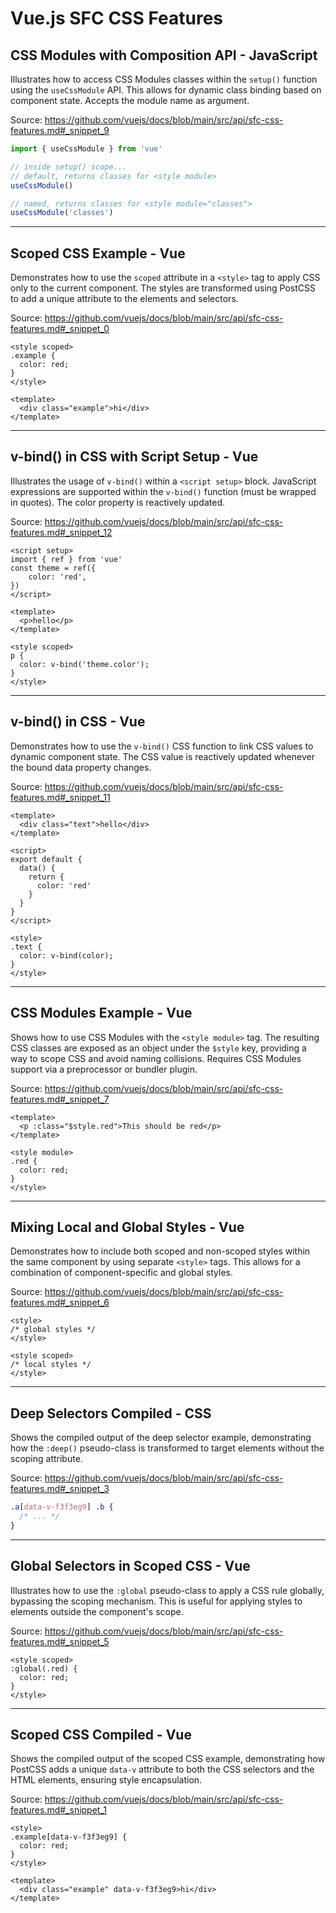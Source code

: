 # Vue.js SFC CSS Features

## CSS Modules with Composition API - JavaScript

Illustrates how to access CSS Modules classes within the `setup()` function using the `useCssModule` API. This allows for dynamic class binding based on component state. Accepts the module name as argument.

Source: https://github.com/vuejs/docs/blob/main/src/api/sfc-css-features.md#_snippet_9

```javascript
import { useCssModule } from 'vue'

// inside setup() scope...
// default, returns classes for <style module>
useCssModule()

// named, returns classes for <style module="classes">
useCssModule('classes')
```

---

## Scoped CSS Example - Vue

Demonstrates how to use the `scoped` attribute in a `<style>` tag to apply CSS only to the current component. The styles are transformed using PostCSS to add a unique attribute to the elements and selectors.

Source: https://github.com/vuejs/docs/blob/main/src/api/sfc-css-features.md#_snippet_0

```vue
<style scoped>
.example {
  color: red;
}
</style>

<template>
  <div class="example">hi</div>
</template>
```

---

## v-bind() in CSS with Script Setup - Vue

Illustrates the usage of `v-bind()` within a `<script setup>` block. JavaScript expressions are supported within the `v-bind()` function (must be wrapped in quotes). The color property is reactively updated.

Source: https://github.com/vuejs/docs/blob/main/src/api/sfc-css-features.md#_snippet_12

```vue
<script setup>
import { ref } from 'vue'
const theme = ref({
    color: 'red',
})
</script>

<template>
  <p>hello</p>
</template>

<style scoped>
p {
  color: v-bind('theme.color');
}
</style>
```

---

## v-bind() in CSS - Vue

Demonstrates how to use the `v-bind()` CSS function to link CSS values to dynamic component state. The CSS value is reactively updated whenever the bound data property changes.

Source: https://github.com/vuejs/docs/blob/main/src/api/sfc-css-features.md#_snippet_11

```vue
<template>
  <div class="text">hello</div>
</template>

<script>
export default {
  data() {
    return {
      color: 'red'
    }
  }
}
</script>

<style>
.text {
  color: v-bind(color);
}
</style>
```

---

## CSS Modules Example - Vue

Shows how to use CSS Modules with the `<style module>` tag.  The resulting CSS classes are exposed as an object under the `$style` key, providing a way to scope CSS and avoid naming collisions. Requires CSS Modules support via a preprocessor or bundler plugin.

Source: https://github.com/vuejs/docs/blob/main/src/api/sfc-css-features.md#_snippet_7

```vue
<template>
  <p :class="$style.red">This should be red</p>
</template>

<style module>
.red {
  color: red;
}
</style>
```

---

## Mixing Local and Global Styles - Vue

Demonstrates how to include both scoped and non-scoped styles within the same component by using separate `<style>` tags. This allows for a combination of component-specific and global styles.

Source: https://github.com/vuejs/docs/blob/main/src/api/sfc-css-features.md#_snippet_6

```vue
<style>
/* global styles */
</style>

<style scoped>
/* local styles */
</style>
```

---

## Deep Selectors Compiled - CSS

Shows the compiled output of the deep selector example, demonstrating how the `:deep()` pseudo-class is transformed to target elements without the scoping attribute.

Source: https://github.com/vuejs/docs/blob/main/src/api/sfc-css-features.md#_snippet_3

```css
.a[data-v-f3f3eg9] .b {
  /* ... */
}
```

---

## Global Selectors in Scoped CSS - Vue

Illustrates how to use the `:global` pseudo-class to apply a CSS rule globally, bypassing the scoping mechanism. This is useful for applying styles to elements outside the component's scope.

Source: https://github.com/vuejs/docs/blob/main/src/api/sfc-css-features.md#_snippet_5

```vue
<style scoped>
:global(.red) {
  color: red;
}
</style>
```

---

## Scoped CSS Compiled - Vue

Shows the compiled output of the scoped CSS example, demonstrating how PostCSS adds a unique `data-v` attribute to both the CSS selectors and the HTML elements, ensuring style encapsulation.

Source: https://github.com/vuejs/docs/blob/main/src/api/sfc-css-features.md#_snippet_1

```vue
<style>
.example[data-v-f3f3eg9] {
  color: red;
}
</style>

<template>
  <div class="example" data-v-f3f3eg9>hi</div>
</template>
```

